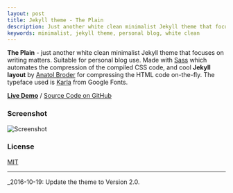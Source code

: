 ```yaml
---
layout: post
title: Jekyll theme - The Plain
description: Just another white clean minimalist Jekyll theme that focuses on writing matters.
keywords: minimalist, jekyll theme, personal blog, white clean
---
```


**The Plain** - just another white clean minimalist Jekyll theme that focuses on writing matters. Suitable for personal blog use. Made with [Sass](https://github.com/sass/sass) which automates the compression of the compiled CSS code, and cool **Jekyll layout** by [Anatol Broder](http://jch.penibelst.de/) for compressing the HTML code on-the-fly. The typeface used is [Karla](https://fonts.google.com/specimen/Karla?selection.family=Karla) from Google Fonts.

[**Live Demo**](http://heiswayi.github.io/the-plain/) / [Source Code on GitHub](https://github.com/heiswayi/the-plain)

### Screenshot

![Screenshot](http://i.imgur.com/btWdSS0.png)

### License

[MIT](http://heiswayi.github.io/mit-license)

---

_2016-10-19: Update the theme to Version 2.0.
